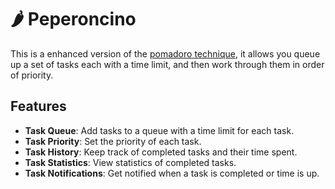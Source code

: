 # 🌶️ Peperoncino 

This is a enhanced version of the [pomadoro technique](https://en.wikipedia.org/wiki/Pomodoro_Technique), it allows you queue up a set of tasks each with a time limit, and then work through them in order of priority.

## Features

- **Task Queue**: Add tasks to a queue with a time limit for each task.
- **Task Priority**: Set the priority of each task.
- **Task History**: Keep track of completed tasks and their time spent.
- **Task Statistics**: View statistics of completed tasks.
- **Task Notifications**: Get notified when a task is completed or time is up.